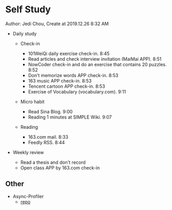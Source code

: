 # Self Study

Author: Jedi Chou, Create at 2019.12.26 8:32 AM

* Daily study
  * Check-in
    * 101WeiQi daily exercise check-in. 8:45
    * Read articles and check interview invitation (MaiMai APP). 8:51
    * NowCoder check-in and do an exercise that contains 20 puzzles. 8:52
    * Don't memorize words APP check-in. 8:53
    * 163 music APP check-in. 8:53
    * Tencent cartoon APP check-in. 8:53
    * Exercise of Vocabulary (vocabulary.com). 9:11

  * Micro habit
    * Read Sina Blog. 9:00
    * Reading 1 minutes at SIMPLE Wiki. 9:07

  * Reading
    * 163.com mail. 8:33
    * Feedly RSS. 8:44

* Weekly review
  * Read a thesis and don't record
  * Open class APP by 163.com check-in

## Other

* Async-Profiler
  * [repo](http://github.com/jvm-profiling-tools/async-profiler)
